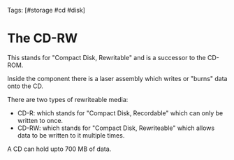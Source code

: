 Tags: [#storage #cd #disk]

# The CD-RW

This stands for "Compact Disk, Rewritable" and is a successor to the CD-ROM.

Inside the component there is a laser assembly which writes or "burns" data onto the CD.

There are two types of rewriteable media:

- CD-R: which stands for "Compact Disk, Recordable" which can only be written to once.
- CD-RW: which stands for "Compact Disk, Rewriteable" which allows data to be written to it multiple times.

A CD can hold upto 700 MB of data.